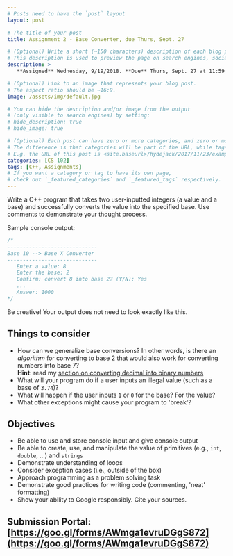 ```yaml
---
# Posts need to have the `post` layout
layout: post

# The title of your post
title: Assignment 2 - Base Converter, due Thurs, Sept. 27

# (Optional) Write a short (~150 characters) description of each blog post.
# This description is used to preview the page on search engines, social media, etc.
description: >
   **Assigned** Wednesday, 9/19/2018. **Due** Thurs, Sept. 27 at 11:59 PM.

# (Optional) Link to an image that represents your blog post.
# The aspect ratio should be ~16:9.
image: /assets/img/default.jpg

# You can hide the description and/or image from the output
# (only visible to search engines) by setting:
# hide_description: true
# hide_image: true

# (Optional) Each post can have zero or more categories, and zero or more tags.
# The difference is that categories will be part of the URL, while tags will not.
# E.g. the URL of this post is <site.baseurl>/hydejack/2017/11/23/example-content/
categories: [CS 102]
tags: [C++, Assignments]
# If you want a category or tag to have its own page,
# check out `_featured_categories` and `_featured_tags` respectively.
---
```


Write a C++ program that takes two user-inputted integers (a value and a base) and successfully converts the value into the specified base. Use comments to demonstrate your thought process.

Sample console output: 
```cpp
/*
-----------------------------
Base 10 --> Base X Converter
-----------------------------
   Enter a value: 8
   Enter the base: 2 
   Confirm: convert 8 into base 2? (Y/N): Yes
   ... 
   Answer: 1000
*/
```

Be creative! Your output does not need to look exactly like this.

## Things to consider

- How can we generalize base conversions? In other words, is there an *algorithm* for converting to base 2 that would also work for converting numbers into base 7? <br> **Hint**: read my [section on converting decimal into binary numbers](https://ramnauth.github.io/cs%20101/2018/09/10/numbers/#binary-numbers)
- What will your program do if a user inputs an illegal value (such as a base of `3.74`)?
- What will happen if the user inputs `1` or `0` for the base? For the value? 
- What other exceptions might cause your program to 'break'? 

## Objectives

- Be able to use and store console input and give console output
- Be able to create, use, and manipulate the value of primitives (e.g., `int`, `double`, ...) and `strings`
- Demonstrate understanding of loops
- Consider exception cases (i.e., outside of the box)
- Approach programming as a problem solving task
- Demonstrate good practices for writing code (commenting, 'neat' formatting)
- Show your ability to Google responsibly. Cite your sources.

## Submission Portal: [https://goo.gl/forms/AWmga1evruDGgS872](https://goo.gl/forms/AWmga1evruDGgS872)
